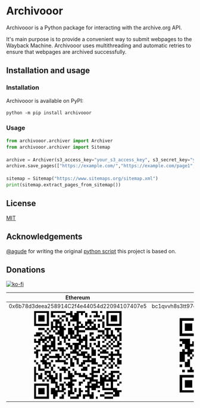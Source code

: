# Archivooor

Archivooor is a Python package for interacting with the archive.org API.
  
It's main purpose is to provide a convenient way to submit webpages to the Wayback Machine.
Archivooor uses multithreading and automatic retries to ensure that webpages are archived successfully.

## Installation and usage
### Installation
Archivooor is available on PyPI:

`python -m pip install archivooor`

### Usage

```python
from archivooor.archiver import Archiver
from archivooor.archiver import Sitemap

archive = Archiver(s3_access_key="your_s3_access_key", s3_secret_key="your_s3_secret_key")
archive.save_pages(["https://example.com/","https://example.com/page1","https://example.com/page2"])

sitemap = Sitemap("https://www.sitemaps.org/sitemap.xml")
print(sitemap.extract_pages_from_sitemap())
```
## License
[MIT](https://github.com/Barabazs/archivooor/blob/main/LICENSE)

## Acknowledgements
[@agude](https://github.com/agude) for writing the original [python script](https://github.com/agude/wayback-machine-archiver) this project is based on.


## Donations

[![ko-fi](https://www.ko-fi.com/img/githubbutton_sm.svg)](https://ko-fi.com/T6T51XKUJ)

|Ethereum|Bitcoin|
|:-:	|:-:	|
|0x6b78d3deea258914C2f4e44054d22094107407e5|bc1qvvh8s3tt97cwy20mfdttpwqw0vgsrrceq8zkmw|
|![eth](https://raw.githubusercontent.com/Barabazs/Barabazs/master/.github/eth.png)|![btc](https://raw.githubusercontent.com/Barabazs/Barabazs/master/.github/btc.png)|
